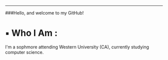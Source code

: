 ___________________________________________________________________________________________________________________________________________________________________________________________________
###Hello, and welcome to my GitHub!                                                                                                                                                                
# ▪️ Who I Am :
I'm a sophmore attending Western University (CA), currently studying computer science. 

<!--
**RyanAlexanderGitHub/RyanAlexanderGitHub** is a ✨ _special_ ✨ repository because its `README.md` (this file) appears on your GitHub profile.

Here are some ideas to get you started:

- 🔭 I’m currently working on ...
- 🌱 I’m currently learning ...
- 👯 I’m looking to collaborate on ...
- 🤔 I’m looking for help with ...
- 💬 Ask me about ...
- 📫 How to reach me: ...
- 😄 Pronouns: ...
- ⚡ Fun fact: ...
-->
